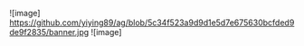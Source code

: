 ![image] https://github.com/yiying89/ag/blob/5c34f523a9d9d1e5d7e675630bcfded9de9f2835/banner.jpg
![image] 

